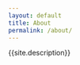 ```yaml
---
layout: default
title: About
permalink: /about/
---
```

<div class="section ">

<div>
{{site.description}}
</div>
</div>
